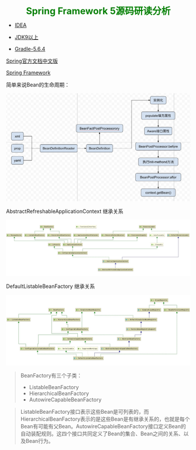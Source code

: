 <center><span style="color:green;font-size:25px;font-weight:bolder;">Spring Framework 5源码研读分析</span> </center>


- [IDEA](https://www.cnblogs.com/gqzdev/p/idea.html)

- [JDK9以上](https://www.oracle.com/technetwork/java/javase/overview/index.html)

- [Gradle-5.6.4](https://services.gradle.org/distributions/)

[Spring官方文档中文版](https://www.springcloud.cc/spring-reference.html)

[Spring Framework](https://spring.io/projects/spring-framework)

简单来说Bean的生命周期：

![Bean](https://github.com/MoreThanICanSay/image/blob/master/bean.jpg)

AbstractRefreshableApplicationContext 继承关系

![AbstractRefreshableApplicationContext](https://github.com/MoreThanICanSay/image/blob/master/AbstractRefreshableApplicationContext.jpg)

DefaultListableBeanFactory 继承关系

![DefaultListableBeanFactory](https://github.com/MoreThanICanSay/image/blob/master/DefaultListableBeanFactory.jpg)

>BeanFactory有三个子类：
>* ListableBeanFactory
>* HierarchicalBeanFactory
>* AutowireCapableBeanFactory

>ListableBeanFactory接口表示这些Bean是可列表的，而HierarchicalBeanFactory表示的是这些Bean是有继承关系的，也就是每个Bean有可能有父Bean。AutowireCapableBeanFactory接口定义Bean的自动装配规则。这四个接口共同定义了Bean的集合、Bean之间的关系、以及Bean行为。
